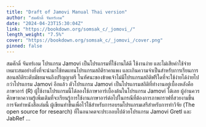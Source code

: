 ```yaml
---
title: "Draft of Jamovi Manual Thai version"
author: "สมศักดิ์ จันทร์เอม"
date: "2024-04-23T15:30:04Z"
link: "https://bookdown.org/somsak_c/_jomovi_/"
length_weight: "7.5%"
cover: "https://bookdown.org/somsak_c/_jomovi_/cover.png"
pinned: false
---
```


สมศักดิ์ จันทร์เอม โปรแกรม Jamovi เป็นโปรแกรมที่ใช้งานได้ดี ใช้งานง่าย และไม่เสียค่าใช้จ่าย เหมาะสมอย่างยิ่งที่จะนำมาใช้ทดแทนโปรแกรมสถิติราคาแพง และเกินความจำเป็นสำหรับการเรียนการสอนสถิติระดับมัธยมจนถึงปริญญาตรี ในทัศนะของข้าพเจ้าไม่มีโปรแกรมสถิติฟรีใดที่จะใช้ง่ายได้ง่ายไปกว่าโปรแกรม Jamovi อีกแล้ว ตัวโปรแกรม Jamovi เป็นโปรแกรมสถิติที่ทำงานอยู่เบื้องหลังคือภาษาอาร์ (R) ผู้ใช้งานโปรแกรมนี้ได้ลองใช้ภาษาอาร์เบื้องต้นในโปรแกรม Jamovi ได้เลย ผู้อ่านควรศึกษาหาความรู้เพิ่มเติมที่จะเรียนรู้การใช้งานภาษาอาร์ต่อไปในกรณีที่ต้องการภาพกราฟที่สวยงามขึ้น การจัดทำหนังสือเล่มนี้ ผู้เขียนทำขึ้นเพื่อไว้ใช้สำหรับการอบรมโปรแกรมเสรีสำหรับการทำวิจัย (The open source for research) ที่ในอนาคตจะประกอบไปด้วยโปรแกรม Jamovi Gretl และ JabRef ...
